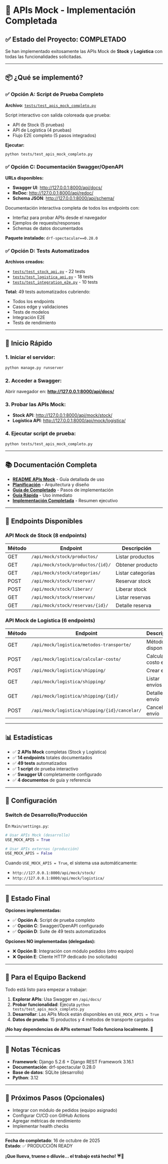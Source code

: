 # 🎉 APIs Mock - Implementación Completada

## ✅ Estado del Proyecto: COMPLETADO

Se han implementado exitosamente las APIs Mock de **Stock** y **Logística** con todas las funcionalidades solicitadas.

---

## 📦 ¿Qué se implementó?

### ✅ Opción A: Script de Prueba Completo
**Archivo**: [`tests/test_apis_mock_completo.py`](../tests/test_apis_mock_completo.py)

Script interactivo con salida coloreada que prueba:
- API de Stock (5 pruebas)
- API de Logística (4 pruebas)  
- Flujo E2E completo (5 pasos integrados)

**Ejecutar:**
```bash
python tests/test_apis_mock_completo.py
```

### ✅ Opción C: Documentación Swagger/OpenAPI
**URLs disponibles:**
- **Swagger UI**: http://127.0.0.1:8000/api/docs/
- **ReDoc**: http://127.0.0.1:8000/api/redoc/
- **Schema JSON**: http://127.0.0.1:8000/api/schema/

Documentación interactiva completa de todos los endpoints con:
- Interfaz para probar APIs desde el navegador
- Ejemplos de requests/responses
- Schemas de datos documentados

**Paquete instalado:** `drf-spectacular==0.28.0`

### ✅ Opción D: Tests Automatizados
**Archivos creados:**
- [`tests/test_stock_api.py`](../tests/test_stock_api.py) - 22 tests
- [`tests/test_logistica_api.py`](../tests/test_logistica_api.py) - 18 tests
- [`tests/test_integration_e2e.py`](../tests/test_integration_e2e.py) - 10 tests

**Total:** 49 tests automatizados cubriendo:
- Todos los endpoints
- Casos edge y validaciones
- Tests de modelos
- Integración E2E
- Tests de rendimiento

---

## 🚀 Inicio Rápido

### 1. Iniciar el servidor:
```bash
python manage.py runserver
```

### 2. Acceder a Swagger:
Abrir navegador en: **http://127.0.0.1:8000/api/docs/**

### 3. Probar las APIs Mock:
- **Stock API**: http://127.0.0.1:8000/api/mock/stock/
- **Logística API**: http://127.0.0.1:8000/api/mock/logistica/

### 4. Ejecutar script de prueba:
```bash
python tests/test_apis_mock_completo.py
```

---

## 📚 Documentación Completa

- **[README APIs Mock](../apps/apis/README_APIS_MOCK.md)** - Guía detallada de uso
- **[Planificación](apis-internas-planificacion.md)** - Arquitectura y diseño
- **[Guía de Completado](APIS_MOCK_COMPLETADO.md)** - Pasos de implementación
- **[Guía Rápida](GUIA_RAPIDA_USO.md)** - Uso inmediato
- **[Implementación Completada](IMPLEMENTACION_COMPLETADA.md)** - Resumen ejecutivo

---

## 🎯 Endpoints Disponibles

### API Mock de Stock (8 endpoints)
| Método | Endpoint | Descripción |
|--------|----------|-------------|
| GET | `/api/mock/stock/productos/` | Listar productos |
| GET | `/api/mock/stock/productos/{id}/` | Obtener producto |
| GET | `/api/mock/stock/categorias/` | Listar categorías |
| POST | `/api/mock/stock/reservar/` | Reservar stock |
| POST | `/api/mock/stock/liberar/` | Liberar stock |
| GET | `/api/mock/stock/reservas/` | Listar reservas |
| GET | `/api/mock/stock/reservas/{id}/` | Detalle reserva |

### API Mock de Logística (6 endpoints)
| Método | Endpoint | Descripción |
|--------|----------|-------------|
| GET | `/api/mock/logistica/metodos-transporte/` | Métodos disponibles |
| POST | `/api/mock/logistica/calcular-costo/` | Calcular costo envío |
| POST | `/api/mock/logistica/shipping/` | Crear envío |
| GET | `/api/mock/logistica/shipping/` | Listar envíos |
| GET | `/api/mock/logistica/shipping/{id}/` | Detalle envío |
| POST | `/api/mock/logistica/shipping/{id}/cancelar/` | Cancelar envío |

---

## 📊 Estadísticas

- ✅ **2 APIs Mock** completas (Stock y Logística)
- ✅ **14 endpoints** totales documentados
- ✅ **49 tests** automatizados
- ✅ **1 script** de prueba interactivo
- ✅ **Swagger UI** completamente configurado
- ✅ **4 documentos** de guía y referencia

---

## 🔧 Configuración

### Switch de Desarrollo/Producción
En `Main/settings.py`:

```python
# Usar APIs Mock (desarrollo)
USE_MOCK_APIS = True  

# Usar APIs externas (producción)
USE_MOCK_APIS = False
```

Cuando `USE_MOCK_APIS = True`, el sistema usa automáticamente:
- `http://127.0.0.1:8000/api/mock/stock/`
- `http://127.0.0.1:8000/api/mock/logistica/`

---

## 🎊 Estado Final

**Opciones implementadas:**
- ✅ **Opción A**: Script de prueba completo
- ✅ **Opción C**: Swagger/OpenAPI configurado
- ✅ **Opción D**: Suite de 49 tests automatizados

**Opciones NO implementadas (delegadas):**
- ❌ **Opción B**: Integración con módulo pedidos (otro equipo)
- ❌ **Opción E**: Cliente HTTP dedicado (no solicitado)

---

## 👥 Para el Equipo Backend

Todo está listo para empezar a trabajar:

1. **Explorar APIs**: Usa Swagger en `/api/docs/`
2. **Probar funcionalidad**: Ejecuta `python tests/test_apis_mock_completo.py`
3. **Desarrollar**: Las APIs Mock están disponibles en `USE_MOCK_APIS = True`
4. **Datos de prueba**: 15 productos y 4 métodos de transporte cargados

**¡No hay dependencias de APIs externas! Todo funciona localmente. 🚀**

---

## 📝 Notas Técnicas

- **Framework**: Django 5.2.6 + Django REST Framework 3.16.1
- **Documentación**: drf-spectacular 0.28.0
- **Base de datos**: SQLite (desarrollo)
- **Python**: 3.12

---

## 🎯 Próximos Pasos (Opcionales)

- Integrar con módulo de pedidos (equipo asignado)
- Configurar CI/CD con GitHub Actions
- Agregar métricas de rendimiento
- Implementar health checks

---

**Fecha de completado**: 16 de octubre de 2025  
**Estado**: ✅ PRODUCCIÓN READY

**¡Que llueva, truene o diluvie... el trabajo está hecho! ☔🎉**
